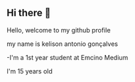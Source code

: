 ## Hi there 👋
Hello, welcome to my github profile

my name is kelison antonio gonçalves

-I'm a 1st year student at Emcino Medium

I'm 15 years old
